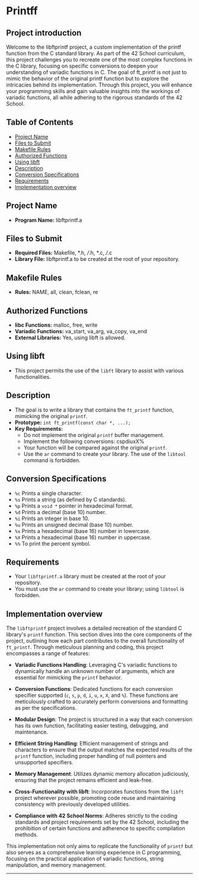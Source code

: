 # Printff

## Project introduction

Welcome to the libftprintf project, a custom implementation of the printf function from the C standard library. As part of the 42 School curriculum, this project challenges you to recreate one of the most complex functions in the C library, focusing on specific conversions to deepen your understanding of variadic functions in C. The goal of ft_printf is not just to mimic the behavior of the original printf function but to explore the intricacies behind its implementation. Through this project, you will enhance your programming skills and gain valuable insights into the workings of variadic functions, all while adhering to the rigorous standards of the 42 School.


## Table of Contents

- [Project Name](#project-name)
- [Files to Submit](#files-to-submit)
- [Makefile Rules](#makefile-rules)
- [Authorized Functions](#authorized-functions)
- [Using libft](#using-libft)
- [Description](#description)
- [Conversion Specifications](#conversion-specifications)
- [Requirements](#requirements)
- [Implementation overview](#Implementation-overview)

## Project Name

- **Program Name:** libftprintf.a

## Files to Submit

- **Required Files:** Makefile, *.h, */*.h, *.c, */*.c
- **Library File:** libftprintf.a to be created at the root of your repository.

## Makefile Rules

- **Rules:** NAME, all, clean, fclean, re

## Authorized Functions

- **libc Functions:** malloc, free, write
- **Variadic Functions:** va_start, va_arg, va_copy, va_end
- **External Libraries:** Yes, using libft is allowed.

## Using libft

- This project permits the use of the `libft` library to assist with various functionalities.

## Description

- The goal is to write a library that contains the `ft_printf` function, mimicking the original `printf`.
- **Prototype:** `int ft_printf(const char *, ...);`
- **Key Requirements:**
  - Do not implement the original `printf` buffer management.
  - Implement the following conversions: cspdiuxX%
  - Your function will be compared against the original `printf`.
  - Use the `ar` command to create your library. The use of the `libtool` command is forbidden.

## Conversion Specifications

- `%c` Prints a single character.
- `%s` Prints a string (as defined by C standards).
- `%p` Prints a `void *` pointer in hexadecimal format.
- `%d` Prints a decimal (base 10) number.
- `%i` Prints an integer in base 10.
- `%u` Prints an unsigned decimal (base 10) number.
- `%x` Prints a hexadecimal (base 16) number in lowercase.
- `%X` Prints a hexadecimal (base 16) number in uppercase.
- `%%` To print the percent symbol.

## Requirements

- Your `libftprintf.a` library must be created at the root of your repository.
- You must use the `ar` command to create your library; using `libtool` is forbidden.


## Implementation overview

The `libftprintf` project involves a detailed recreation of the standard C library's `printf` function. This section dives into the core components of the project, outlining how each part contributes to the overall functionality of `ft_printf`. Through meticulous planning and coding, this project encompasses a range of features:

- **Variadic Functions Handling**: Leveraging C's variadic functions to dynamically handle an unknown number of arguments, which are essential for mimicking the `printf` behavior.

- **Conversion Functions**: Dedicated functions for each conversion specifier supported (`c`, `s`, `p`, `d`, `i`, `u`, `x`, `X`, and `%`). These functions are meticulously crafted to accurately perform conversions and formatting as per the specifications.

- **Modular Design**: The project is structured in a way that each conversion has its own function, facilitating easier testing, debugging, and maintenance.

- **Efficient String Handling**: Efficient management of strings and characters to ensure that the output matches the expected results of the `printf` function, including proper handling of null pointers and unsupported specifiers.

- **Memory Management**: Utilizes dynamic memory allocation judiciously, ensuring that the project remains efficient and leak-free.

- **Cross-Functionality with libft**: Incorporates functions from the `libft` project wherever possible, promoting code reuse and maintaining consistency with previously developed utilities.

- **Compliance with 42 School Norms**: Adheres strictly to the coding standards and project requirements set by the 42 School, including the prohibition of certain functions and adherence to specific compilation methods.

This implementation not only aims to replicate the functionality of `printf` but also serves as a comprehensive learning experience in C programming, focusing on the practical application of variadic functions, string manipulation, and memory management.

---
